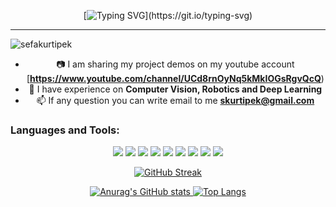 <div align="center">
  
[![Typing SVG](https://readme-typing-svg.herokuapp.com?color=03A062&vCenter=true&width=600&lines=Hi%2C+I'm+Sefa.+Computer+Vision+Machine+Learning+Engineer;No+pain!+No+gain!)](https://git.io/typing-svg)

---
<p align="left"> <img src="https://komarev.com/ghpvc/?username=niconielsen32&label=Profile%20views&color=0e75b6&style=flat-square" alt="sefakurtipek" /> </p>

- 📷 I am sharing my project demos on my youtube account [**https://www.youtube.com/channel/UCd8rnOyNq5kMkIOGsRgvQcQ**)
- 💬 I have experience on **Computer Vision, Robotics and Deep Learning**
- 📫 If any question you can write email to me **skurtipek@gmail.com**
</p>

<h3 align="left">Languages and Tools:</h3>
<img src="https://img.shields.io/badge/Python-FFD43B?style=for-the-badge&logo=python&logoColor=darkgreen"/>
<img src="https://img.shields.io/badge/C%2B%2B-00599C?style=for-the-badge&logo=c%2B%2B&logoColor=white"/>
<img src="https://img.shields.io/badge/OpenCV-27338e?style=for-the-badge&logo=OpenCV&logoColor=white"/>
<img src="https://img.shields.io/badge/PyTorch-EE4C2C?style=for-the-badge&logo=PyTorch&logoColor=white"/>
<img src="https://img.shields.io/badge/TensorFlow-FF6F00?style=for-the-badge&logo=tensorflow&logoColor=white"/>
<img src="https://img.shields.io/badge/Numpy-777BB4?style=for-the-badge&logo=numpy&logoColor=white"/>
<img src="https://img.shields.io/badge/Docker-2CA5E0?style=for-the-badge&logo=docker&logoColor=white"/>
<img src="https://img.shields.io/badge/Linux-FCC624?style=for-the-badge&logo=linux&logoColor=black"/>
<img src="https://img.shields.io/badge/ROS-FCC624?style=for-the-badge&logo=ros&logoColor=black"/>


[![GitHub Streak](http://github-readme-streak-stats.herokuapp.com?user=sefakurtipek&theme=radical)](https://git.io/streak-stats)

[![Anurag's GitHub stats](https://github-readme-stats.vercel.app/api?username=sefakurtipek&show_icons=true&theme=radical)
](https://github.com/anuraghazra/github-readme-stats)
[![Top Langs](https://github-readme-stats.vercel.app/api/top-langs/?username=sefakurtipek&layout=compact&theme=radical)](https://github.com/anuraghazra/github-readme-stats)





